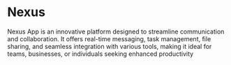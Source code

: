 # Nexus
Nexus App is an innovative platform designed to streamline communication and collaboration. It offers real-time messaging, task management, file sharing, and seamless integration with various tools, making it ideal for teams, businesses, or individuals seeking enhanced productivity
